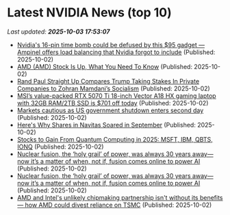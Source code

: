 # Latest NVIDIA News (top 10)
_Last updated: **2025-10-03 17:53:07**_

- [Nvidia's 16-pin time bomb could be defused by this $95 gadget — Ampinel offers load balancing that Nvidia forgot to include](https://www.tomshardware.com/pc-components/gpus/nvidias-16-pin-time-bomb-could-be-defused-by-this-usd95-gadget-ampinel-offers-load-balancing-that-nvidia-forgot-to-include) (Published: 2025-10-02)
- [AMD (AMD) Stock Is Up, What You Need To Know](https://finance.yahoo.com/news/amd-amd-stock-know-172042259.html) (Published: 2025-10-02)
- [Rand Paul Straight Up Compares Trump Taking Stakes In Private Companies to Zohran Mamdani’s Socialism](https://www.mediaite.com/politics/rand-paul-straight-up-compares-trump-taking-stakes-in-private-companies-to-zohran-mamdanis-socialism/) (Published: 2025-10-02)
- [MSI’s value-packed RTX 5070 Ti 18-inch Vector A18 HX gaming laptop with 32GB RAM/2TB SSD is $701 off today](http://9to5toys.com/2025/10/02/msi-rtx-5070-ti-18-inch-vector-a18-hx-gaming-laptop-701-off/) (Published: 2025-10-02)
- [Markets cautious as US government shutdown enters second day](https://www.irishtimes.com/business/2025/10/02/markets-cautious-as-us-government-shutdown-enters-second-day/) (Published: 2025-10-02)
- [Here's Why Shares in Navitas Soared in September](https://biztoc.com/x/85c7f5a697b7381a) (Published: 2025-10-02)
- [Stocks to Gain From Quantum Computing in 2025: MSFT, IBM, QBTS, IONQ](https://finance.yahoo.com/news/stocks-gain-quantum-computing-2025-170000383.html) (Published: 2025-10-02)
- [Nuclear fusion, the ‘holy grail’ of power, was always 30 years away—now it’s a matter of when, not if, fusion comes online to power AI](https://fortune.com/2025/10/02/nuclear-fusion-online-commercial-ai-power/) (Published: 2025-10-02)
- [Nuclear fusion, the ‘holy grail’ of power, was always 30 years away—now it’s a matter of when, not if, fusion comes online to power AI](https://finance.yahoo.com/news/nuclear-fusion-holy-grail-power-170000773.html) (Published: 2025-10-02)
- [AMD and Intel's unlikely chipmaking partnership isn't without its benefits — how AMD could divest reliance on TSMC](https://www.tomshardware.com/tech-industry/semiconductors/amd-in-early-talks-to-use-ifs) (Published: 2025-10-02)
